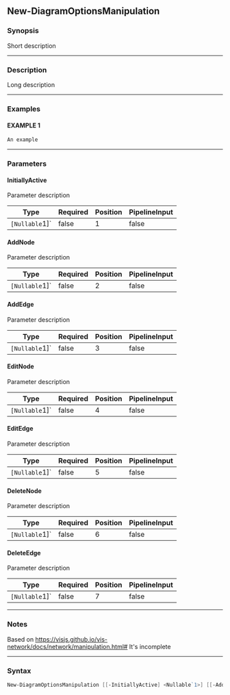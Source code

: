 New-DiagramOptionsManipulation
------------------------------




### Synopsis
Short description



---


### Description

Long description



---


### Examples
#### EXAMPLE 1
```PowerShell
An example
```



---


### Parameters
#### **InitiallyActive**

Parameter description






|Type          |Required|Position|PipelineInput|
|--------------|--------|--------|-------------|
|`[Nullable`1]`|false   |1       |false        |



#### **AddNode**

Parameter description






|Type          |Required|Position|PipelineInput|
|--------------|--------|--------|-------------|
|`[Nullable`1]`|false   |2       |false        |



#### **AddEdge**

Parameter description






|Type          |Required|Position|PipelineInput|
|--------------|--------|--------|-------------|
|`[Nullable`1]`|false   |3       |false        |



#### **EditNode**

Parameter description






|Type          |Required|Position|PipelineInput|
|--------------|--------|--------|-------------|
|`[Nullable`1]`|false   |4       |false        |



#### **EditEdge**

Parameter description






|Type          |Required|Position|PipelineInput|
|--------------|--------|--------|-------------|
|`[Nullable`1]`|false   |5       |false        |



#### **DeleteNode**

Parameter description






|Type          |Required|Position|PipelineInput|
|--------------|--------|--------|-------------|
|`[Nullable`1]`|false   |6       |false        |



#### **DeleteEdge**

Parameter description






|Type          |Required|Position|PipelineInput|
|--------------|--------|--------|-------------|
|`[Nullable`1]`|false   |7       |false        |





---


### Notes
Based on https://visjs.github.io/vis-network/docs/network/manipulation.html#
It's incomplete



---


### Syntax
```PowerShell
New-DiagramOptionsManipulation [[-InitiallyActive] <Nullable`1>] [[-AddNode] <Nullable`1>] [[-AddEdge] <Nullable`1>] [[-EditNode] <Nullable`1>] [[-EditEdge] <Nullable`1>] [[-DeleteNode] <Nullable`1>] [[-DeleteEdge] <Nullable`1>] [<CommonParameters>]
```
